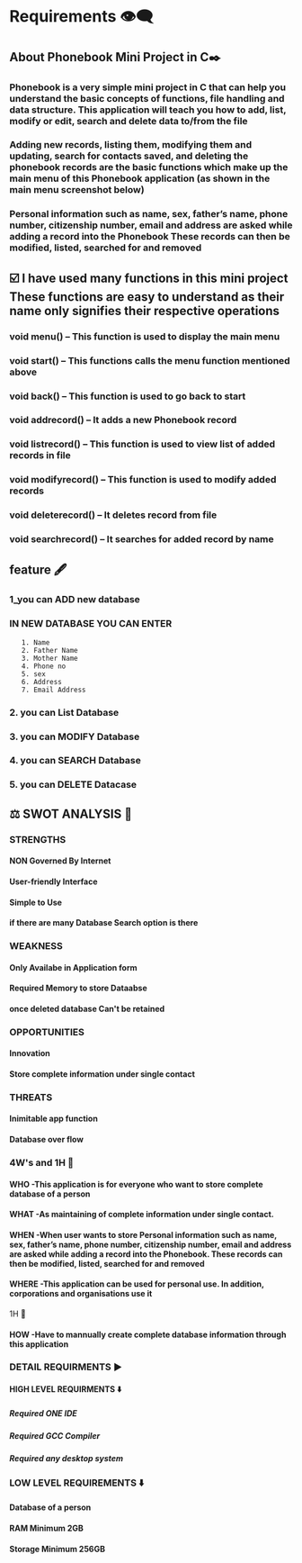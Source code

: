 # Requirements 👁️‍🗨️

## About Phonebook Mini Project in C✒️

### Phonebook is a very simple mini project in C that can help you understand the basic concepts of functions, file handling and data structure. This application will teach you how to add, list, modify or edit, search and delete data to/from the file

### Adding new records, listing them, modifying them and updating, search for contacts saved, and deleting the phonebook records are the basic functions which make up the main menu of this Phonebook application (as shown in the main menu screenshot below)

### Personal information such as name, sex, father’s name, phone number, citizenship number, email and address are asked while adding a record into the Phonebook These records can then be modified, listed, searched for and removed

 
 
 ## ☑️ I have used many functions in this mini project These functions are easy to understand as their name only signifies their respective operations

### void menu() – This function is used to display the main menu
### void start() – This functions calls the menu function mentioned above
### void back() – This function is used to go back to start
### void addrecord() – It adds a new Phonebook record
### void listrecord() – This function is used to view list of added records in file
### void modifyrecord() – This function is used to modify added records
### void deleterecord() – It deletes record from file
### void searchrecord() – It searches for added record by name


## feature 🖋️

 ### 1_you can ADD new database 
 ### IN NEW DATABASE YOU CAN ENTER 
       1. Name
       2. Father Name
       3. Mother Name
       4. Phone no
       5. sex
       6. Address
       7. Email Address
 ### 2. you can List Database
 ### 3. you can MODIFY Database
 ### 4. you can SEARCH Database
 ### 5. you can DELETE Datacase
 
 
       
## ⚖️ SWOT ANALYSIS 💭

### STRENGTHS
  #### NON Governed By Internet
  #### User-friendly Interface
  #### Simple to Use
  #### if there are many Database **Search** option is there
  
  
### WEAKNESS

  #### Only Availabe in Application form
  #### Required Memory to store Dataabse
  #### once deleted database Can't be retained

### OPPORTUNITIES

  #### Innovation
  #### Store complete information under single contact

### THREATS

  #### Inimitable app function
  #### Database over flow

### 4W's and 1H 💭

#### WHO -This application is for everyone who want to store complete database of a person 
#### WHAT -As maintaining of complete information under single contact.
#### WHEN -When user wants to store Personal information such as name, sex, father’s name, phone number, citizenship number, email and address are asked while adding a record into the Phonebook. These records can then be modified, listed, searched for and removed
#### WHERE -This application can be used for personal use. In addition, corporations and organisations use it

 1H 💭
 
#### HOW -Have to mannually create complete database information through this application 

### DETAIL REQUIRMENTS ▶️

#### HIGH LEVEL REQUIRMENTS ⬇️

##### Required ONE IDE
##### Required GCC Compiler
##### Required  any desktop system 

### LOW LEVEL REQUIREMENTS ⬇️

#### Database of a person
#### RAM Minimum 2GB
#### Storage Minimum 256GB
